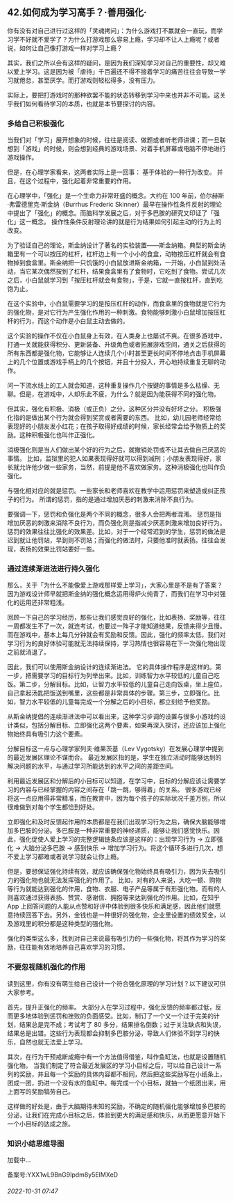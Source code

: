 ## 42.如何成为学习高手？·善用强化·
你有没有对自己进行过这样的「灵魂拷问」：为什么游戏打不赢就会一直玩，而学习学不好就不爱学了？为什么打游戏那么容易上瘾，学习却不让人上瘾呢？或者说，如何让自己像打游戏一样对学习上瘾？



其实，我们之所以会有这样的疑问，是因为我们深知学习对自己的重要性，却又难以爱上学习。这是因为被「虐待」千百遍还不得不接着学习的痛苦往往会导致一学习就倦怠，甚至厌学。而打游戏则轻松得多，没有压力。



实际上，要把打游戏时的那种欲罢不能的状态转移到学习中来也并非不可能。这关乎我们如何看待学习的本质，也就是本节要探讨的内容。



### 多给自己积极强化


当我们对「学习」展开想象的时候，往往是阅读、做题或者听老师讲课；而一旦联想到「游戏」的时候，则会想到经典的游戏场景、对着手机屏幕或电脑不停地进行游戏操作。



但是，在心理学家看来，这两者实际上是一回事：
 基于体验的一种行为改变。
 并且，在这个过程中，强化起着非常重要的作用。



在心理学中，「强化」是一个生命力非常旺盛的概念。大约在 100 年前，伯尔赫斯·弗雷德里克·斯金纳（Burrhus Frederic Skinner）最早在操作性条件反射的理论中提出了「强化」的概念。而脑科学发展之后，对于多巴胺的研究又印证了「强化」这一概念。
 操作性条件反射理论讲的就是行为结果如何引起主动的行为上的改变。
 



为了验证自己的理论，斯金纳设计了著名的实验装置——斯金纳箱。典型的斯金纳箱里有一个可以按压的杠杆，杠杆边上有一个小小的食盒，动物按压杠杆就会有食物掉到食盒里。斯金纳把一只饥饿的小白鼠放进斯金纳箱，一开始，小白鼠到处活动，当它某次偶然按到了杠杆，结果食盒里有了食物时，它吃到了食物。尝试几次之后，小白鼠就学习到「按压杠杆就会有食物」，于是，它就一直按杠杆，直到吃饱为止。



在这个实验中，小白鼠需要学习的是按压杠杆的动作，而食盒里的食物就是它行为的强化物，是对它行为产生强化作用的一种刺激。食物能够刺激小白鼠增加按压杠杆的行为，而这个动作是小白鼠主动去做的。



这个实验的操作不仅在小白鼠身上有效，在人类身上也屡试不爽。在很多游戏中，打通一关就能获得积分、更新装备、升级角色或者拓展游戏空间，通关之后获得的所有东西都是强化物，它能够让人连续几个小时甚至更长时间不停地点击手机屏幕上的几个位置或游戏手柄上的几个按钮，并且十分投入，开心地持续重复无聊的动作。



问一下流水线上的工人就会知道，这种重复操作几个按键的事情是多么枯燥、无聊。但是，在游戏中，人却乐此不疲，为什么？就是因为能获得不同的强化物。



但其实，强化有积极、消极（或正负）之分，这种区分并没有好坏之分。
 积极强化指的是做出某个行为就会得到奖赏或者需要的东西。
 比如，幼儿园老师经常给表现好的小朋友发小红花；在孩子取得好成绩的时候，家长经常会给予物质上的奖励。这种积极强化也叫作正强化。



消极强化则是当人们做出某个好的行为之后，就撤销处罚或不让其去做自己厌恶的事情。
 比如，监狱里的犯人如果表现得好就可以得到减刑；小朋友表现得好，家长就允许他少做一些家务，当然，前提是他不喜欢做家务。这种消极强化也叫作负强化。



与强化相对应的就是惩罚。一些家长和老师喜欢在教学中运用惩罚来塑造或纠正孩子的行为。
 所谓的惩罚，指的是通过增加厌恶的刺激来消除不良行为。
 



要强调一下，惩罚和负强化是两个不同的概念，很多人会把两者混淆。
 惩罚是指增加厌恶的刺激来消除不良行为，而负强化则是指减少厌恶刺激来增加良好行为。
 惩罚的效果往往比强化的效果差。比如，对于一个经常迟到的学生，惩罚的做法是迟到就让他罚站，早到则不罚站；而强化的做法时，只要他准时就表扬。往往会发现，表扬的效果比罚站要好一些。



### 通过连续渐进法进行持久强化


那么，关于「为什么不能像爱上游戏那样爱上学习」，大家心里是不是有了答案？因为游戏设计师早就把斯金纳的强化概念运用得炉火纯青了，而我们在学习中对强化的运用还非常粗浅。



回顾一下自己的学习经历，那些让我们感觉良好的强化，比如表扬、奖励等，往往一周都发生不了一次，就连考试，也要过一阵子才能知道结果，反馈来得少且慢。而在游戏中，基本上每几分钟就会有奖励和反馈。因此，强化的频率太低，我们对学习行为的良好体验可能就无法持续保持，学习热情也很容易在下一次强化物出现之前就消退了。



因此，我们可以使用斯金纳设计的连续渐进法。
 它的具体操作程序是这样的。第一步，把需要学习的目标行为列举出来。比如，训练智力水平较低的儿童自己吃饭。第二步，分解目标。比如，让智力水平较低的儿童自己走向饭桌，坐上座位，自己拿起汤匙把饭送到嘴里，这些都是非常具体的步骤。第三步，立即强化。比如，智力水平较低的儿童每完成一个分解之后的小目标，都立刻给予他奖励。



从斯金纳提倡的连续渐进法中可以看出来，这种学习步调的设置与很多小游戏的设计类似，包括分解目标、立即强化这两个要素，如果再深入探讨，还应该加上强化物始终具有吸引力这个要素。



分解目标这一点与心理学家列夫·维果茨基（Lev Vygotsky）在发展心理学中提到的最近发展区理论不谋而合。
 最近发展区指的是，学生在独立活动时能够达到的解决问题的水平，与通过学习所能达到的水平之间的差距空间。
 



利用最近发展区和分解后的小目标可以知道，在学习中，目标的分解应该让需要学习的内容与已经掌握的内容之间存在「跳一跳，够得着」的关系。
 很多游戏已经将这一点应用得非常精准，而在教育中，因为每个孩子的实际状况千差万别，所以很难做到对每个学生都恰到好处。



立即强化和及时反馈起作用的本质都是在我们出现学习行为之后，确保大脑能够增加多巴胺的分泌。多巴胺是一种非常重要的神经递质，能够让我们感觉快乐。因此，强化促使人爱上学习的完整逻辑链条应该是这样的：出现学习行为 → 立即强化 → 大脑分泌多巴胺 → 感到快乐 → 增加学习行为。将这个循环多进行几次，想不爱上学习都难或者说学习就会让你上瘾。



但是，要想保证强化持续有效，就应该确保强化物始终具有吸引力，因为失去吸引力的强化物也就无法发挥强化的作用了。
 比如，对有的人来说，大吃一顿、购物等行为就能达到强化的作用，食物、衣服、电子产品等属于有形强化物。而有的人则喜欢通过获得表扬、赞赏、感谢信、拥抱等来达到强化的作用。比如，在知乎 App 上回答问题的人能从点赞和好评中体验到很多快乐和满足感，因此他们就愿意持续回答下去。另外，金钱也是一种很好的强化物，企业里设置的绩效奖金，以及游戏里的积分都是这种类型的强化物。



强化的类型这么多，找到对自己来说最有吸引力的一些强化物，将其作为学习的奖励，往往能有效地培养自己喜欢学习的习惯。



### 不要忽视随机强化的作用


读到这里，你有没有萌生给自己设计一个符合强化原理的学习计划？以下建议可供大家参考。



首先，提升正强化的频率。
 大部分人在学习过程中，强化反馈的频率都过低，反而更多地体验到惩罚和挫败的负面感受。比如，制订了一个又一个过于完美的计划，结果总是完不成；考试考了 80 多分，结果排名倒数；过于关注缺点和失误，结果总是出错。这些行为表现都会抑制多巴胺分泌，导致人们体验不到学习的快乐，自然也就无法爱上学习。



其次，在行为干预戒断成瘾中有一个方法值得借鉴，叫作鱼缸法，也就是设置随机强化物。
 当我们制定了符合最近发展区的学习小目标之后，可以给自己设计一系列的奖励，并且每一个奖励的具体内容都不相同，然后把这些奖励写在小纸条上，团成一团，扔进一个没有水的鱼缸中。每完成一个小目标，就抽一个纸团出来，用上面写的奖励犒劳自己。



这样做的好处是，由于大脑期待未知的奖励，不确定的随机强化能够增加多巴胺的分泌，让我们在完成小目标之后，体验到更大的满足感和快乐，从而更愿意开始下一个小目标的达成之旅。



### 知识小结思维导图


![]()加载中...

备案号:YXX1wL9BnG9Ipdm8y5EIMXeD


###### 2022-10-31 07:47
